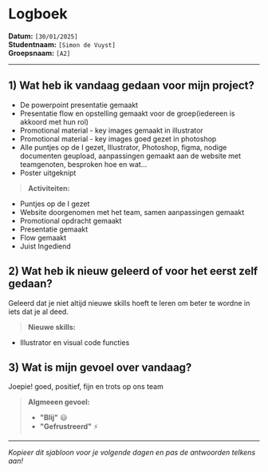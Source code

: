 # Logboek

**Datum:** `[30/01/2025]`  
**Studentnaam:** `[Simon de Vuyst]`  
**Groepsnaam:** `[A2]`

---

## 1) Wat heb ik vandaag gedaan voor mijn project?

- De powerpoint presentatie gemaakt
- Presentatie flow en opstelling gemaakt voor de groep(iedereen is akkoord met hun rol) 
- Promotional material - key images gemaakt in illustrator
- Promotional material - key images goed gezet in photoshop
- Alle puntjes op de I gezet, Illustrator, Photoshop, figma, nodige documenten geupload, aanpassingen gemaakt aan de website met teamgenoten, besproken hoe en wat... 
- Poster uitgeknipt

> **Activiteiten:**  

- Puntjes op de I gezet
- Website doorgenomen met het team, samen aanpassingen gemaakt
- Promotional opdracht gemaakt
- Presentatie gemaakt
- Flow gemaakt
- Juist Ingediend

## 2) Wat heb ik nieuw geleerd of voor het eerst zelf gedaan?

Geleerd dat je niet altijd nieuwe skills hoeft te leren om beter te wordne in iets dat je al deed. 

> **Nieuwe skills:**  

- Illustrator en visual code functies

## 3) Wat is mijn gevoel over vandaag?

Joepie! goed, positief, fijn en trots op ons team


> **Algmeeen gevoel:**  
> - **"Blij"** :smiley:  
> - **"Gefrustreerd"** :zap:

---

*Kopieer dit sjabloon voor je volgende dagen en pas de antwoorden telkens aan!*

